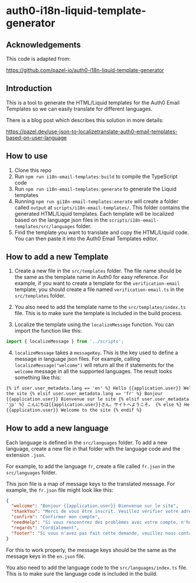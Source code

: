 # auth0-i18n-liquid-template-generator

## Acknowledgements

This code is adapted from:

https://github.com/pazel-io/auth0-i18n-liquid-template-generator

## Introduction

This is a tool to generate the HTML/Liquid templates for the Auth0 Email Templates so we can easily translate for different languages.

There is a blog post which describes this solution in more details:

https://pazel.dev/use-json-to-localizetranslate-auth0-email-templates-based-on-user-language

## How to use

1. Clone this repo
2. Run `npm run i18n-email-templates:build` to compile the TypeScript code
3. Run `npm run i18n-email-templates:generate` to generate the Liquid templates
4. Running `npm run gi18n-email-templates:enerate` will create a folder called `output` at `scripts/i18n-email-templates/`. This folder contains the generated HTML/Liquid templates. Each template will be localized based on the language json files in the `scripts/i18n-email-templates/src/languages` folder.
5. Find the template you want to translate and copy the HTML/Liquid code. You can then paste it into the Auth0 Email Templates editor.

## How to add a new Template

1. Create a new file in the `src/templates` folder. The file name should be the same as the template name in Auth0 for easy reference.
   For example, if you want to create a template for the `verification-email` template, you should create a file named `verification-email.ts` in the `src/templates` folder.

2. You also need to add the template name to the `src/templates/index.ts` file. This is to make sure the template is included in the build process.

3. Localize the template using the `localizeMessage` function. You can import the function like this:

```typescript
import { localizeMessage } from '../scripts';
```

4. `localizeMessage` takes a `messageKey`. This is the key used to define a message in language json files. For example, calling `localizeMessage("welcome")` will return all the if statements for the `welcome` message in all the supported languages. The result looks something like this:

```html
{% if user.user_metadata.lang == 'en' %} Hello {{application.user}} Welcome to
the site {% elsif user.user_metadata.lang == 'fr' %} Bonjour
{{application.user}} Bienvenue sur le site {% elsif user.user_metadata.lang ==
'jp' %} こんにちは{{application.user}}さん。サイトへようこそ。 {% else %} Hello
{{application.user}} Welcome to the site {% endif %}
```

## How to add a new language

Each language is defined in the `src/languages` folder.
To add a new language, create a new file in that folder with the language code and the extension `.json`.

For example, to add the language `fr`, create a file called `fr.json` in the `src/languages` folder.

This json file is a map of message keys to the translated message. For example, the `fr.json` file might look like this:

```json
{
  "welcome": "Bonjour {{application.user}} Bienvenue sur le site",
  "thankYou": "Merci de vous être inscrit. Veuillez vérifier votre adresse e-mail en cliquant sur le lien suivant:",
  "confirm": "Confirmer mon compte",
  "needHelp": "Si vous rencontrez des problèmes avec votre compte, n'hésitez pas à nous contacter en répondant à ce mail.",
  "regards": "Cordialement",
  "footer": "Si vous n'avez pas fait cette demande, veuillez nous contacter en répondant à ce mail."
}
```

For this to work properly, the message keys should be the same as the message keys in the `en.json` file.

You also need to add the language code to the `src/languages/index.ts` file. This is to make sure the language code is included in the build.
